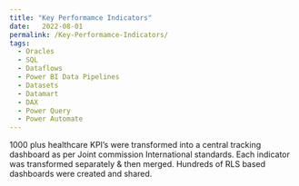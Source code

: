 ```yaml
---
title: "Key Performamce Indicators"
date:   2022-08-01
permalink: /Key-Performamce-Indicators/
tags:
  - Oracles
  - SQL
  - Dataflows
  - Power BI Data Pipelines
  - Datasets
  - Datamart
  - DAX
  - Power Query
  - Power Automate
---
```


1000 plus healthcare KPI’s were transformed into a central tracking dashboard as per Joint commission International standards. Each indicator was transformed separately & then merged. Hundreds of RLS based dashboards were created and shared.

